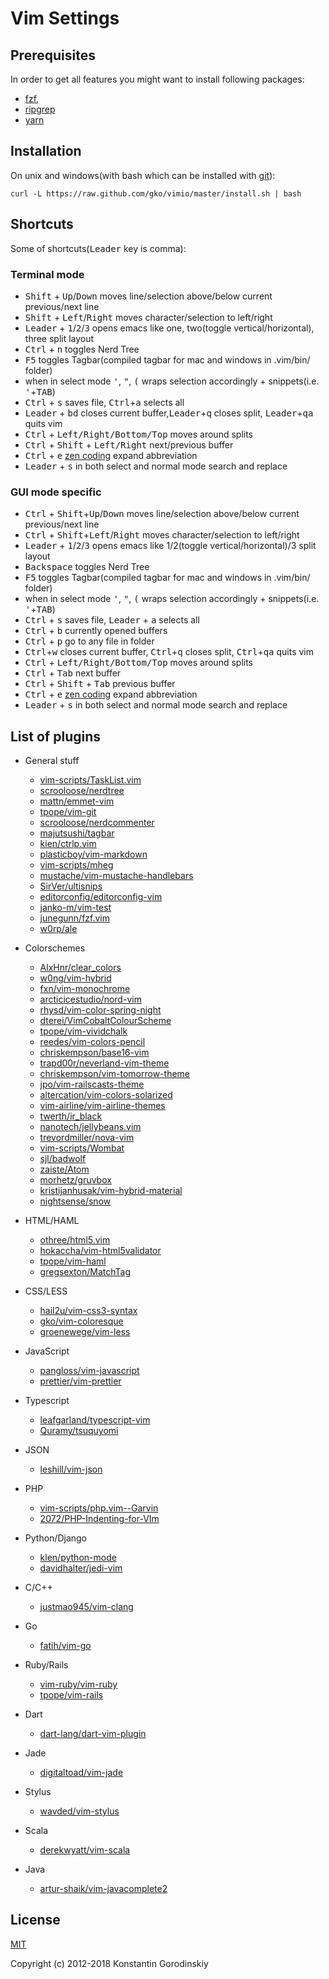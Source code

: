 # Vim Settings

## Prerequisites

In order to get all features you might want to install following packages:
 - [fzf](https://github.com/junegunn/fzf),
 - [ripgrep](https://github.com/BurntSushi/ripgrep)
 - [yarn](https://yarnpkg.com/en/)

## Installation

On unix and windows(with bash which can be installed with [git](http://msysgit.github.io/)):

    curl -L https://raw.github.com/gko/vimio/master/install.sh | bash

## Shortcuts

Some of shortcuts(<kbd>Leader</kbd> key is comma):

### Terminal mode

 * <kbd>Shift</kbd> + <kbd>Up</kbd>/<kbd>Down</kbd> moves line/selection above/below current previous/next line
 * <kbd>Shift</kbd> + <kbd>Left</kbd>/<kbd>Right</kbd> moves character/selection to left/right
 * <kbd>Leader</kbd> + <kbd>1</kbd>/<kbd>2</kbd>/<kbd>3</kbd> opens emacs like one, two(toggle vertical/horizontal), three split layout
 * <kbd>Ctrl</kbd> + <kbd>n</kbd> toggles Nerd Tree
 * <kbd>F5</kbd> toggles Tagbar(compiled tagbar for mac and windows in .vim/bin/ folder)
 * when in select mode <kbd>'</kbd>, <kbd>"</kbd>, <kbd>(</kbd> wraps selection accordingly + snippets(i.e. <kbd>'</kbd>+<kbd>TAB</kbd>)
 * <kbd>Ctrl</kbd> + <kbd>s</kbd> saves file, <kbd>Ctrl</kbd>+<kbd>a</kbd> selects all
 * <kbd>Leader</kbd> + <kbd>bd</kbd> closes current buffer,<kbd>Leader</kbd>+<kbd>q</kbd> closes split, <kbd>Leader</kbd>+<kbd>qa</kbd> quits vim
 * <kbd>Ctrl</kbd> + <kbd>Left/Right/Bottom/Top</kbd> moves around splits
 * <kbd>Ctrl</kbd> + <kbd>Shift</kbd> + <kbd>Left/Right</kbd> next/previous buffer
 * <kbd>Ctrl</kbd> + <kbd>e</kbd> [zen coding](https://github.com/mattn/zencoding-vim) expand abbreviation
 * <kbd>Leader</kbd> + <kbd>s</kbd> in both select and normal mode search and replace

### GUI mode specific

 * <kbd>Ctrl</kbd> + <kbd>Shift</kbd>+<kbd>Up</kbd>/<kbd>Down</kbd> moves line/selection above/below current previous/next line
 * <kbd>Ctrl</kbd> + <kbd>Shift</kbd>+<kbd>Left</kbd>/<kbd>Right</kbd> moves character/selection to left/right
 * <kbd>Leader</kbd> + <kbd>1</kbd>/<kbd>2</kbd>/<kbd>3</kbd> opens emacs like 1/2(toggle vertical/horizontal)/3 split layout
 * <kbd>Backspace</kbd> toggles Nerd Tree
 * <kbd>F5</kbd> toggles Tagbar(compiled tagbar for mac and windows in .vim/bin/ folder)
 * when in select mode <kbd>'</kbd>, <kbd>"</kbd>, <kbd>(</kbd> wraps selection accordingly + snippets(i.e. <kbd>'</kbd>+<kbd>TAB</kbd>)
 * <kbd>Ctrl</kbd> + <kbd>s</kbd> saves file, <kbd>Leader</kbd> + <kbd>a</kbd> selects all
 * <kbd>Ctrl</kbd> + <kbd>b</kbd> currently opened buffers
 * <kbd>Ctrl</kbd> + <kbd>p</kbd> go to any file in folder
 * <kbd>Ctrl</kbd>+<kbd>w</kbd> closes current buffer, <kbd>Ctrl</kbd>+<kbd>q</kbd> closes split, <kbd>Ctrl</kbd>+<kbd>qa</kbd> quits vim
 * <kbd>Ctrl</kbd> + <kbd>Left/Right/Bottom/Top</kbd> moves around splits
 * <kbd>Ctrl</kbd> + <kbd>Tab</kbd> next buffer
 * <kbd>Ctrl</kbd> + <kbd>Shift</kbd> + <kbd>Tab</kbd> previous buffer
 * <kbd>Ctrl</kbd> + <kbd>e</kbd> [zen coding](https://github.com/mattn/zencoding-vim) expand abbreviation
 * <kbd>Leader</kbd> + <kbd>s</kbd> in both select and normal mode search and replace

## List of plugins

 * General stuff
	* [vim-scripts/TaskList.vim](https://github.com/vim-scripts/TaskList.vim)
	* [scrooloose/nerdtree](https://github.com/scrooloose/nerdtree)
	* [mattn/emmet-vim](https://github.com/mattn/emmet-vim)
	* [tpope/vim-git](https://github.com/tpope/vim-git)
	* [scrooloose/nerdcommenter](https://github.com/scrooloose/nerdcommenter)
	* [majutsushi/tagbar](https://github.com/majutsushi/tagbar)
	* [kien/ctrlp.vim](https://github.com/kien/ctrlp.vim)
	* [plasticboy/vim-markdown](https://github.com/plasticboy/vim-markdown)
	* [vim-scripts/mheg](https://github.com/vim-scripts/mheg)
	* [mustache/vim-mustache-handlebars](https://github.com/mustache/vim-mustache-handlebars)
	* [SirVer/ultisnips](https://github.com/SirVer/ultisnips)
	* [editorconfig/editorconfig-vim](https://github.com/editorconfig/editorconfig-vim)
	* [janko-m/vim-test](https://github.com/janko-m/vim-test)
	* [junegunn/fzf.vim](https://github.com/junegunn/fzf.vim)
	* [w0rp/ale](https://github.com/w0rp/ale)

 * Colorschemes
	* [AlxHnr/clear_colors](https://github.com/AlxHnr/clear_colors)
	* [w0ng/vim-hybrid](https://github.com/w0ng/vim-hybrid)
	* [fxn/vim-monochrome](https://github.com/fxn/vim-monochrome)
	* [arcticicestudio/nord-vim](https://github.com/arcticicestudio/nord-vim)
	* [rhysd/vim-color-spring-night](https://github.com/rhysd/vim-color-spring-night)
	* [dterei/VimCobaltColourScheme](https://github.com/dterei/VimCobaltColourScheme)
	* [tpope/vim-vividchalk](https://github.com/tpope/vim-vividchalk)
	* [reedes/vim-colors-pencil](https://github.com/reedes/vim-colors-pencil)
	* [chriskempson/base16-vim](https://github.com/chriskempson/base16-vim)
	* [trapd00r/neverland-vim-theme](https://github.com/trapd00r/neverland-vim-theme)
	* [chriskempson/vim-tomorrow-theme](https://github.com/chriskempson/vim-tomorrow-theme)
	* [jpo/vim-railscasts-theme](https://github.com/jpo/vim-railscasts-theme)
	* [altercation/vim-colors-solarized](https://github.com/altercation/vim-colors-solarized)
	* [vim-airline/vim-airline-themes](https://github.com/vim-airline/vim-airline-themes)
	* [twerth/ir_black](https://github.com/twerth/ir_black)
	* [nanotech/jellybeans.vim](https://github.com/nanotech/jellybeans.vim)
	* [trevordmiller/nova-vim](https://github.com/trevordmiller/nova-vim)
	* [vim-scripts/Wombat](https://github.com/vim-scripts/Wombat)
	* [sjl/badwolf](https://github.com/sjl/badwolf)
	* [zaiste/Atom](https://github.com/zaiste/Atom)
	* [morhetz/gruvbox](https://github.com/morhetz/gruvbox)
	* [kristijanhusak/vim-hybrid-material](https://github.com/kristijanhusak/vim-hybrid-material)
	* [nightsense/snow](https://github.com/nightsense/snow)

 * HTML/HAML
	* [othree/html5.vim](https://github.com/othree/html5.vim)
	* [hokaccha/vim-html5validator](https://github.com/hokaccha/vim-html5validator)
	* [tpope/vim-haml](https://github.com/tpope/vim-haml)
	* [gregsexton/MatchTag](https://github.com/gregsexton/MatchTag)

 * CSS/LESS
	* [hail2u/vim-css3-syntax](https://github.com/hail2u/vim-css3-syntax)
	* [gko/vim-coloresque](https://github.com/gko/vim-coloresque)
	* [groenewege/vim-less](https://github.com/groenewege/vim-less)

 * JavaScript
	* [pangloss/vim-javascript](https://github.com/pangloss/vim-javascript)
	* [prettier/vim-prettier](https://github.com/prettier/vim-prettier)

 * Typescript
	* [leafgarland/typescript-vim](https://github.com/leafgarland/typescript-vim)
	* [Quramy/tsuquyomi](https://github.com/Quramy/tsuquyomi)

 * JSON
	* [leshill/vim-json](https://github.com/leshill/vim-json)

 * PHP
	* [vim-scripts/php.vim--Garvin](https://github.com/vim-scripts/php.vim--Garvin)
	* [2072/PHP-Indenting-for-VIm](https://github.com/2072/PHP-Indenting-for-VIm)

 * Python/Django
	* [klen/python-mode](https://github.com/klen/python-mode)
	* [davidhalter/jedi-vim](https://github.com/davidhalter/jedi-vim)

 * C/C++
	* [justmao945/vim-clang](https://github.com/justmao945/vim-clang)

 * Go
	* [fatih/vim-go](https://github.com/fatih/vim-go)

 * Ruby/Rails
	* [vim-ruby/vim-ruby](https://github.com/vim-ruby/vim-ruby)
	* [tpope/vim-rails](https://github.com/tpope/vim-rails)

 * Dart
	* [dart-lang/dart-vim-plugin](https://github.com/dart-lang/dart-vim-plugin)

 * Jade
	* [digitaltoad/vim-jade](https://github.com/digitaltoad/vim-jade)

 * Stylus
	* [wavded/vim-stylus](https://github.com/wavded/vim-stylus)

 * Scala
	* [derekwyatt/vim-scala](https://github.com/derekwyatt/vim-scala)

 * Java
	* [artur-shaik/vim-javacomplete2](https://github.com/artur-shaik/vim-javacomplete2)

## License

[MIT](http://opensource.org/licenses/MIT)

Copyright (c) 2012-2018 Konstantin Gorodinskiy

